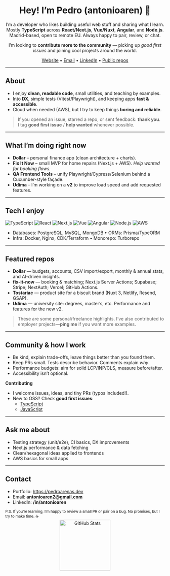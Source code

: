 <!-- GitHub Profile README — friendly/community tone -->

<div align="center">

# Hey! I’m Pedro (antonioaren) 👋

I’m a developer who likes building useful web stuff and sharing what I learn.  
Mostly **TypeScript** across **React/Next.js**, **Vue/Nuxt**, **Angular**, and **Node.js**.  
Madrid-based, open to remote EU. Always happy to pair, review, or chat.

I’m looking to **contribute more to the community** — picking up *good first issues* and joining cool projects around the world.

[Website](https://pedroarenas.dev) •
[Email](mailto:antonioaren2@gmail.com) •
[LinkedIn](https://www.linkedin.com/in/antonioaren) •
[Public repos](https://github.com/antonioaren?tab=repositories)

</div>

---

## About
- I enjoy **clean, readable code**, small utilities, and teaching by examples.
- Into **DX**, simple tests (Vitest/Playwright), and keeping apps **fast & accessible**.
- Cloud when needed (AWS), but I try to keep things **boring and reliable**.

> If you opened an issue, starred a repo, or sent feedback: **thank you**.  
> I tag **good first issue** / **help wanted** whenever possible.

---

## What I’m doing right now
- **Dollar** – personal finance app (clean architecture + charts).
- **Fix It Now** – small MVP for home repairs (Next.js + AWS). *Help wanted for booking flows.*
- **QA Frontend Tools** – unify Playwright/Cypress/Selenium behind a Cucumber-style façade.
- **Udima** – I’m working on a **v2** to improve load speed and add requested features.

---

## Tech I enjoy
<p>
  <img alt="TypeScript" src="https://img.shields.io/badge/TypeScript-3178C6?logo=typescript&logoColor=white">
  <img alt="React" src="https://img.shields.io/badge/React-20232A?logo=react&logoColor=61DAFB">
  <img alt="Next.js" src="https://img.shields.io/badge/Next.js-000000?logo=nextdotjs&logoColor=white">
  <img alt="Vue" src="https://img.shields.io/badge/Vue-35495E?logo=vuedotjs&logoColor=42B883">
  <img alt="Angular" src="https://img.shields.io/badge/Angular-DD0031?logo=angular&logoColor=white">
  <img alt="Node.js" src="https://img.shields.io/badge/Node.js-43853D?logo=nodedotjs&logoColor=white">
  <img alt="AWS" src="https://img.shields.io/badge/AWS-232F3E?logo=amazonaws&logoColor=FF9900">
</p>

- Databases: PostgreSQL, MySQL, MongoDB • ORMs: Prisma/TypeORM  
- Infra: Docker, Nginx, CDK/Terraform • Monorepo: Turborepo

---

## Featured repos
- **Dollar** — budgets, accounts, CSV import/export, monthly & annual stats, and AI-driven insights.  
- **fix-it-now** — booking & matching; Next.js Server Actions; Supabase; Stripe; NextAuth; Vercel; GitHub Actions.  
- **Tostariac** — product site for a biscuit brand (Nuxt 3, Netlify, Resend, GSAP).  
- **Udima** — university site: degrees, master’s, etc. Performance and features for the new v2.

> These are some personal/freelance highlights. I’ve also contributed to employer projects—**ping me** if you want more examples.

---

## Community & how I work
- Be kind, explain trade-offs, leave things better than you found them.
- Keep PRs small. Tests describe behavior. Comments explain *why*.
- Performance budgets: aim for solid LCP/INP/CLS, measure before/after.
- Accessibility isn’t optional.

**Contributing**
- I welcome issues, ideas, and tiny PRs (typos included!).  
- New to OSS? Check **good first issues**:
  - [TypeScript](https://github.com/search?q=label%3A%22good+first+issue%22+state%3Aopen+language%3ATypeScript&type=Issues)
  - [JavaScript](https://github.com/search?q=label%3A%22good+first+issue%22+state%3Aopen+language%3AJavaScript&type=Issues)

---

## Ask me about
- Testing strategy (unit/e2e), CI basics, DX improvements  
- Next.js performance & data fetching  
- Clean/hexagonal ideas applied to frontends  
- AWS basics for small apps

---

## Contact
- Portfolio: https://pedroarenas.dev  
- Email: **antonioaren2@gmail.com**  
- LinkedIn: **/in/antonioaren**

<sub>
P.S. If you’re learning, I’m happy to review a small PR or pair on a bug.  
No promises, but I try to make time. ☕
</sub>


<div align="center">
  <img height="160" alt="GitHub Stats"
       src="https://github-readme-stats.vercel.app/api?username=antonioaren&show_icons=true&rank_icon=github&theme=transparent&hide_border=true" />
</div>
